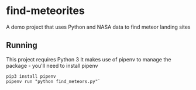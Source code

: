 # find-meteorites
A demo project that uses Python and NASA data to find meteor landing sites

## Running
This project requires Python 3
It makes use of pipenv to manage the package - you'll need to install pipenv

```
pip3 install pipenv
pipenv run "python find_meteors.py"`
```
